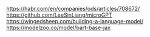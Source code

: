 https://habr.com/en/companies/ods/articles/708672/
https://github.com/LeeSinLiang/microGPT
https://wingedsheep.com/building-a-language-model/
https://modelzoo.co/model/bart-base-jax